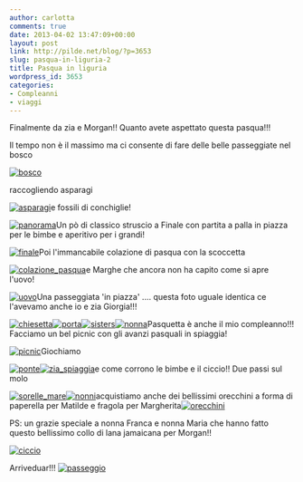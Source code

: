 ```yaml
---
author: carlotta
comments: true
date: 2013-04-02 13:47:09+00:00
layout: post
link: http://pilde.net/blog/?p=3653
slug: pasqua-in-liguria-2
title: Pasqua in liguria
wordpress_id: 3653
categories:
- Compleanni
- viaggi
---
```


Finalmente da zia e Morgan!! Quanto avete aspettato questa pasqua!!!

Il tempo non è il massimo ma ci consente di fare delle belle passeggiate nel bosco

[![bosco](http://pilde.net/blog/wp-content/uploads/2013/04/bosco.jpg)](http://pilde.net/blog/wp-content/uploads/2013/04/bosco.jpg)

raccogliendo asparagi

[![asparagi](http://pilde.net/blog/wp-content/uploads/2013/04/asparagi.jpg)](http://pilde.net/blog/wp-content/uploads/2013/04/asparagi.jpg)e fossili di conchiglie!

[![panorama](http://pilde.net/blog/wp-content/uploads/2013/04/panorama.jpg)](http://pilde.net/blog/wp-content/uploads/2013/04/panorama.jpg)Un pò di classico struscio a Finale con partita a palla in piazza per le bimbe e aperitivo per i grandi!

[![finale](http://pilde.net/blog/wp-content/uploads/2013/04/finale.jpg)](http://pilde.net/blog/wp-content/uploads/2013/04/finale.jpg)Poi l'immancabile colazione di pasqua con la scoccetta

[![colazione_pasqua](http://pilde.net/blog/wp-content/uploads/2013/04/colazione_pasqua.jpg)](http://pilde.net/blog/wp-content/uploads/2013/04/colazione_pasqua.jpg)e Marghe che ancora non ha capito come si apre l'uovo!

[![uovo](http://pilde.net/blog/wp-content/uploads/2013/04/uovo.jpg)](http://pilde.net/blog/wp-content/uploads/2013/04/uovo.jpg)Una passeggiata 'in piazza' .... questa foto uguale identica ce l'avevamo anche io e zia Giorgia!!!

[![chiesetta](http://pilde.net/blog/wp-content/uploads/2013/04/chiesetta1.jpg)](http://pilde.net/blog/wp-content/uploads/2013/04/chiesetta1.jpg)[![porta](http://pilde.net/blog/wp-content/uploads/2013/04/porta.jpg)](http://pilde.net/blog/wp-content/uploads/2013/04/porta.jpg)[![sisters](http://pilde.net/blog/wp-content/uploads/2013/04/sisters.jpg)](http://pilde.net/blog/wp-content/uploads/2013/04/sisters.jpg)[![nonna](http://pilde.net/blog/wp-content/uploads/2013/04/nonna.jpg)](http://pilde.net/blog/wp-content/uploads/2013/04/nonna.jpg)Pasquetta è anche il mio compleanno!!! Facciamo un bel picnic con gli avanzi pasquali in spiaggia!

[![picnic](http://pilde.net/blog/wp-content/uploads/2013/04/picnic.jpg)](http://pilde.net/blog/wp-content/uploads/2013/04/picnic.jpg)Giochiamo

[![ponte](http://pilde.net/blog/wp-content/uploads/2013/04/ponte.jpg)![zia_spiaggia](http://pilde.net/blog/wp-content/uploads/2013/04/zia_spiaggia.jpg)](http://pilde.net/blog/wp-content/uploads/2013/04/zia_spiaggia.jpg)e come corrono le bimbe e il ciccio!! Due passi sul molo

[![sorelle_mare](http://pilde.net/blog/wp-content/uploads/2013/04/sorelle_mare.jpg)](http://pilde.net/blog/wp-content/uploads/2013/04/sorelle_mare.jpg)[![nonni](http://pilde.net/blog/wp-content/uploads/2013/04/nonni.jpg)](http://pilde.net/blog/wp-content/uploads/2013/04/nonni.jpg)acquistiamo anche dei bellissimi orecchini a forma di paperella per Matilde e fragola per Margherita[![orecchini](http://pilde.net/blog/wp-content/uploads/2013/04/orecchini.jpg)](http://pilde.net/blog/wp-content/uploads/2013/04/orecchini.jpg)

PS: un grazie speciale a nonna Franca e nonna Maria che hanno fatto questo bellissimo collo di lana jamaicana per Morgan!!

[![ciccio](http://pilde.net/blog/wp-content/uploads/2013/04/ciccio.jpg)](http://pilde.net/blog/wp-content/uploads/2013/04/ciccio.jpg)

Arriveduar!!! [![passeggio](http://pilde.net/blog/wp-content/uploads/2013/04/passeggio.jpg)](http://pilde.net/blog/wp-content/uploads/2013/04/passeggio.jpg)
